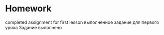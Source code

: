 # Homework
completed assignment for first lesson
выполненное задание для первого урока
Задание выполнено